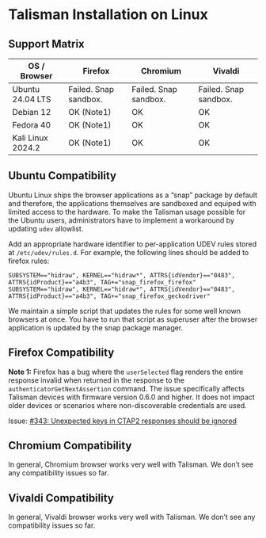 # Talisman Installation on Linux

## Support Matrix

| OS / Browser      | Firefox               | Chromium              | Vivaldi               |
|-------------------|-----------------------|-----------------------|-----------------------|
| Ubuntu 24.04 LTS  | Failed. Snap sandbox. | Failed. Snap sandbox. | Failed. Snap sandbox. |
| Debian 12         | OK (Note1)            | OK                    | OK                    |
| Fedora 40         | OK (Note1)            | OK                    | OK                    |
| Kali Linux 2024.2 | OK (Note1)            | OK                    | OK                    |

## Ubuntu Compatibility

Ubuntu Linux ships the browser applications as a “snap” package by default and therefore, the applications themselves are sandboxed and equiped with limited access to the hardware. To make the Talisman usage possible for the Ubuntu users, administrators have to implement a workaround by updating `udev` allowlist.

Add an appropriate hardware identifier to per-application UDEV rules stored at `/etc/udev/rules.d`. For example, the following lines should be added to firefox rules:

```
SUBSYSTEM=="hidraw", KERNEL=="hidraw*", ATTRS{idVendor}=="0483", ATTRS{idProduct}=="a4b3", TAG+="snap_firefox_firefox"
SUBSYSTEM=="hidraw", KERNEL=="hidraw*", ATTRS{idVendor}=="0483", ATTRS{idProduct}=="a4b3", TAG+="snap_firefox_geckodriver"
```

We maintain a simple script that updates the rules for some well known browsers at once. You have to run that script as superuser after the browser application is updated by the snap package manager.

## Firefox Compatibility

**Note 1:** Firefox has a bug where the `userSelected` flag renders the entire response invalid when returned in the response to the `authenticatorGetNextAssertion` command. The issue specifically affects Talisman devices with firmware version 0.6.0 and higher. It does not impact older devices or scenarios where non-discoverable credentials are used.

Issue: [#343: Unexpected keys in CTAP2 responses should be ignored](https://github.com/mozilla/authenticator-rs/issues/343)

## Chromium Compatibility

In general, Chromium browser works very well with Talisman. We don’t see any compatibility issues so far.

## Vivaldi Compatibility

In general, Vivaldi browser works very well with Talisman. We don’t see any compatibility issues so far.
